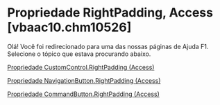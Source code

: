 
# Propriedade RightPadding, Access [vbaac10.chm10526]

Olá! Você foi redirecionado para uma das nossas páginas de Ajuda F1. Selecione o tópico que estava procurando abaixo.

[Propriedade CustomControl.RightPadding (Access)](http://msdn.microsoft.com/library/eaa9ae99-22f9-f237-da25-9515d3b8d8a6%28Office.15%29.aspx)

[Propriedade NavigationButton.RightPadding (Access)](http://msdn.microsoft.com/library/16a951da-7b28-7013-9183-b79d903dbad5%28Office.15%29.aspx)

[Propriedade CommandButton.RightPadding (Access)](http://msdn.microsoft.com/library/f5a02077-2598-3b5c-58c9-fa77d5947cff%28Office.15%29.aspx)
